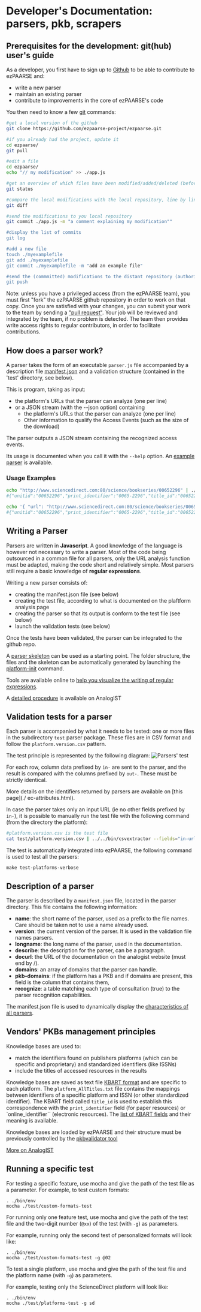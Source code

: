 # Developer's Documentation: parsers, pkb, scrapers #

## Prerequisites for the development: git(hub) user's guide  ##

As a developer, you first have to sign up to [Github](https://github.com/) to be able to contribute to ezPAARSE and:

* write a new parser
* maintain an existing parser
* contribute to improvements in the core of ezPAARSE's code

You then need to know a few [git](http://git-scm.com/) commands:

```bash
#get a local version of the github 
git clone https://github.com/ezpaarse-project/ezpaarse.git

#if you already had the project, update it
cd ezpaarse/
git pull

#edit a file
cd ezpaarse/
echo "// my modification" >> ./app.js

#get an overview of which files have been modified/added/deleted (before a commit)
git status

#compare the local modifications with the local repository, line by line, before saving the modifications
git diff

#send the modifications to you local repository
git commit ./app.js -m "a comment explaining my modification""

#display the list of commits
git log

#add a new file
touch ./myexamplefile
git add ./myexamplefile
git commit ./myexamplefile -m "add an example file"

#send the (commmitted) modifications to the distant repository (authorization from the distant repo needed). 
git push
```

Note: unless you have a privileged access (from the ezPAARSE team), you must first "fork" the ezPAARSE github repository in order to work on that copy. Once you are satisfied with your changes, you can submit your work to the team by sending a ["pull request"](https://help.github.com/articles/using-pull-requests). Your job will be reviewed and integrated by the team, if no problem is detected. The team then provides write access rights to regular contributors, in order to facilitate contributions.

## How does a parser work? ##

A parser takes the form of an executable `parser.js` file accompanied by a description file [manifest.json](https://github.com/ezpaarse-project/ezpaarse-platforms/blob/master/sd/manifest.json) and a validation structure (contained in the 'test' directory, see below).

This is program, taking as input:
   * the platform's URLs that the parser can analyze (one per line)
   * or a JSON stream (with the --json option) containing
       * the platform's URLs that the parser can analyze (one per line)
       * Other information to qualify the Access Events (such as the size of the download)

The parser outputs a JSON stream containing the recognized access events.

Its usage is documented when you call it with the `--help` option.
An [example parser](https://github.com/ezpaarse-project/ezpaarse-platforms/blob/master/js-parser-skeleton/parser.js) is available.

### Usage Examples ###
```bash
echo "http://www.sciencedirect.com:80/science/bookseries/00652296" | ./parser.js
#{"unitid":"00652296","print_identifier":"0065-2296","title_id":"00652296","rtype":"BOOKSERIE","mime":"MISC"}

echo '{ "url": "http://www.sciencedirect.com:80/science/bookseries/00652296", "status": 200 }' | ./parser.js --json
#{"unitid":"00652296","print_identifier":"0065-2296","title_id":"00652296","rtype":"BOOKSERIE","mime":"MISC"}
```


## Writing a Parser ##

Parsers are written in **Javascript**. A good knowledge of the language is however not necessary to write a parser. Most of the code being outsourced in a common file for all parsers, only the URL analysis function must be adapted, making the code short and relatively simple. Most parsers still require a basic knowledge of **regular expressions**.

Writing a new parser consists of:
* creating the manifest.json file (see below)
* creating the test file, according to what is documented on the plaftform analysis page
* creating the parser so that its output is conform to the test file (see below)
* launch the validation tests (see below)

Once the tests have been validated, the parser can be integrated to the github repo.

A [parser skeleton](https://github.com/ezpaarse-project/ezpaarse-parsers/blob/master/js-parser-skeleton) can be used as a starting point. The folder structure, the files and the skeleton can be automatically generated by launching the [platform-init](/doc/tools.html#platform-init) command.

Tools are available online to [help you visualize the writing of regular expressions](http://www.regexper.com/).

A [detailed procedure](http://analogist.couperin.org/platforms/contribute/parser) is available on AnalogIST

## Validation tests for a parser

Each parser is accompanied by what it needs to be tested: one or more files in the subdirectory `test` parser package. These files are in CSV format and follow the ``platform.version.csv`` pattern.

The test principle is represented by the following diagram:
![Parsers' test](images/ezPAARSE-Test-des-Parseurs.png "Test des parseurs")

For each row, column data prefixed by ``in-`` are sent to the parser, and the result is compared with the columns prefixed by ``out-``. These must be strictly identical.

More details on the identifiers returned by parsers are available on [this page](./ ec-attributes.html).

In case the parser takes only an input URL (ie no other fields prefixed by ``in-``), it is possible to manually run the test file with the following command (from the directory the platform):

```bash
#platform.version.csv is the test file
cat test/platform.version.csv | ../../bin/csvextractor --fields="in-url" -c --noheader | ./parser.js
```

The test is automatically integrated into ezPAARSE, the following command is used to test all the parsers:

```
make test-platforms-verbose
```

## Description of a parser

The parser is described by a ``manifest.json`` file, located in the parser directory.
This file contains the following information:

* **name**: the short name of the parser, used as a prefix to the file names. Care should be taken not to use a name already used.
* **version**: the current version of the parser. It is used in the validation file names parsers.
* **longname**: the long name of the parser, used in the documentation.
* **describe**: the description for the parser, can be a paragraph.
* **docurl**: the URL of the documentation on the analogist website (must end by /).
* **domains**: an array of domains that the parser can handle.
* **pkb-domains**: if the platform has a PKB and if domains are present, this field is the column that contains them,
* **recognize**: a table matching each type of consultation (true) to the parser recognition capabilities.

The manifest.json file is used to dynamically display the [characteristics of all parsers](http://analogist.couperin.org/platforms/start#capacites-des-parseurs).


## Vendors' PKBs management principles

Knowledge bases are used to:

* match the identifiers found on publishers platforms (which can be specific and proprietary) and standardized identifiers (like ISSNs)
* include the titles of accessed resources in the results

Knowledge bases are saved as text file [KBART format](http://www.uksg.org/kbart/s1/summary) and are specific to each platform.
The ``platform_AllTitles.txt`` file contains the mappings between identifiers of a specific platform and ISSN (or other standardized identifier). The KBART field called ``title_id`` is used to establish this correspondence with the ``print_identifier`` field (for paper resources) or `online_identifier`` (electronic resources). The [list of KBART fields](http://www.uksg.org/kbart/s5/guidelines/data_field_labels) and their meaning is available.

Knowledge bases are loaded by ezPAARSE and their structure must be previously controlled by the [pkbvalidator tool](/doc/tools.html#pkbvalidator)

[More on AnalogIST](http://analogist.couperin.org/platforms/contribute/parser)

## Running a specific test ##

For testing a specific feature, use mocha and give the path of the test file as a parameter.
For example, to test custom formats:
```console
. ./bin/env
mocha ./test/custom-formats-test
```

For running only one feature test, use mocha and give the path of the test file and the two-digit number (``@xx``) of the test (with ``-g``) as parameters.

For example, running only the second test of personalized formats will look like: 
```console
. ./bin/env
mocha ./test/custom-formats-test -g @02
```

To test a single platform, use mocha and give the path of the test file and the platform name (with ``-g``) as parameters.

For example, testing only the ScienceDirect platform will look like:
```console
. ./bin/env
mocha ./test/platforms-test -g sd
```

